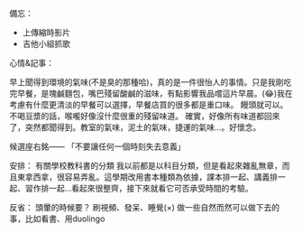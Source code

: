 備忘：
- 上傳縮時影片
- 吉他小組抓歌

心情&記事：

早上聞得到環境的氣味(不是臭的那種哈)，真的是一件很怡人的事情。只是我剛吃完早餐，是塊鹹麵包，嘴巴殘留酸鹹的滋味，有點影響我品嚐這片早晨。(😂)我在考慮有什麼更清淡的早餐可以選擇，早餐店買的很多都是重口味。
饅頭就可以。不喝豆漿的話，喉嚨好像沒什麼很重的殘留味道。
確實，好像所有味道都回來了，突然都聞得到。教室的氣味，泥土的氣味，捷運的氣味…。好懷念。

候選座右銘——
「不要讓任何一個時刻失去意義」

安排：
有關學校教科書的分類
我以前都是以科目分類，但是看起來雜亂無章，而且東拿西拿，很容易弄亂。這學期改用書本種類為依據，課本排一起、講義排一起、習作排一起…看起來很整齊，接下來就看它可否承受時間的考驗。

反省：
頭暈的時候要？
刷視頻、發呆、睡覺(×)
做一些自然而然可以做下去的事，比如看書、用duolingo